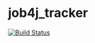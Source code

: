 # job4j_tracker

[![Build Status](https://app.travis-ci.com/ekhv/job4j_tracker.svg?branch=master)](https://app.travis-ci.com/ekhv/job4j_tracker)